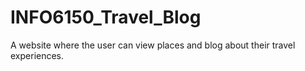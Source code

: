 # INFO6150_Travel_Blog
A website where the user can view places and blog about their travel experiences. 


